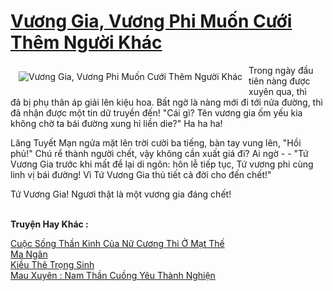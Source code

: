 <a href="https://utruyen.com/truyen/vuong-gia-vuong-phi-muon-cuoi-them-nguoi-khac/17681/" title="Vương Gia, Vương Phi Muốn Cưới Thêm Người Khác"><h1>Vương Gia, Vương Phi Muốn Cưới Thêm Người Khác</h1></a><div style="display:table"><img align="right" style="float: left; padding: 10px;" src="https://utruyen.com/images/story/200x260/vuong-gia-vuong-phi-muon-cuoi-them-nguoi-khac.jpg" alt="Vương Gia, Vương Phi Muốn Cưới Thêm Người Khác">Trong ngày đầu tiên nàng được xuyên qua, thì đã bị phụ thân áp giải lên kiệu hoa. Bất ngờ là nàng mới đi tới nửa đường, thì đã nhận được một tin dữ truyền đến! "Cái gì? Tên vương gia ốm yếu kia không chờ ta bái đường xung hỉ liền die?" Ha ha ha! <p></p>Lăng Tuyết Mạn ngửa mặt lên trời cười ba tiếng, bàn tay vung lên, "Hồi phủ!" Chú rể thành người chết, vậy không cần xuất giá đi? Ai ngờ - - "Tứ Vương Gia trước khi mất để lại di ngôn: hôn lễ tiếp tục, Tứ vương phi cùng linh vị bái đường! Vì Tứ Vương Gia thủ tiết cả đời cho đến chết!" <p></p>Tứ Vương Gia! Ngươi thật là một vương gia đáng chết!</div><p><br><b>Truyện Hay Khác :</b></p><a href="https://utruyen.com/truyen/cuoc-song-than-kinh-cua-nu-cuong-thi-o-mat-the/19094/" alt="Cuộc Sống Thần Kinh Của Nữ Cương Thi Ở Mạt Thế">Cuộc Sống Thần Kinh Của Nữ Cương Thi Ở Mạt Thế</a><br/><a href="https://github.com/quanluxury/ngontinhhot/tree/master/truyenhay/21676/" alt="Ma Ngân">Ma Ngân</a><br/><a href="https://github.com/quanluxury/ngontinhhot/tree/master/truyenhay/18912/" alt="Kiều Thê Trọng Sinh">Kiều Thê Trọng Sinh</a><br/><a href="https://github.com/quanluxury/ngontinhhot/tree/master/truyenhay/19509/" alt="Mau Xuyên : Nam Thần Cuồng Yêu Thành Nghiện">Mau Xuyên : Nam Thần Cuồng Yêu Thành Nghiện</a><br/>